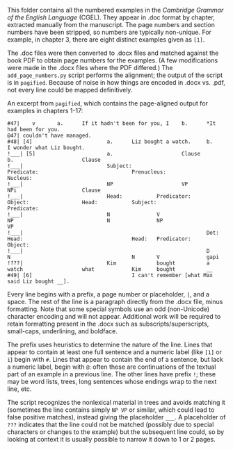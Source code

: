 This folder contains all the numbered examples in the _Cambridge Grammar of the English Language_ (CGEL). They appear in .doc format by chapter, extracted manually from the manuscript. The page numbers and section numbers have been stripped, so numbers are typically non-unique. For example, in chapter 3, there are eight distinct examples given as `[1]`.

The .doc files were then converted to .docx files and matched against the book PDF to obtain page numbers for the examples. (A few modifications were made in the .docx files where the PDF differed.) The `add_page_numbers.py` script performs the alignment; the output of the script is in `pagified`. Because of noise in how things are encoded in .docx vs. .pdf, not every line could be mapped definitively.

An excerpt from `pagified`, which contains the page-aligned output for examples in chapters 1-17:

```
#47|    v       a.      If it hadn't been for you, I    b.      *It had been for you.
@47| couldn't have managed.
#48| [4]                        a.      Liz bought a watch.     b.      I wonder what Liz bought.
!___| [5]                       a.                      Clause                                          b.                      Clause
!___|                           Subject:                        Predicate:                              Prenucleus:                     Nucleus:
!___|                           NP                      VP                                              NPi                     Clause
!___|                           Head:           Predicator:             Object:                 Head:           Subject:                        Predicate:
!___|                           N               V                       NP                              N               NP                      VP
!___|                                                           Det:            Head:                                   Head:   Predicator:     Object:
!___|                                                           D               N                                       N       V               gapi
!???|                           Kim             bought          a               watch                   what            Kim     bought          __
#49| [6]                                I can't remember [what Max said Liz bought __].
```

Every line begins with a prefix, a page number or placeholder, `|`, and a space. The rest of the line is a paragraph directly from the .docx file, minus formatting. Note that some special symbols use an odd (non-Unicode) character encoding and will not appear. Additional work will be required to retain formatting present in the .docx such as subscripts/superscripts, small-caps, underlining, and boldface.

The prefix uses heuristics to determine the nature of the line. Lines that appear to contain at least one full sentence and a numeric label (like `[1]` or `i`) begin with `#`. Lines that appear to contain the end of a sentence, but lack a numeric label, begin with `@`: often these are continuations of the textual part of an example in a previous line. The other lines have prefix `!`; these may be word lists, trees, long sentences whose endings wrap to the next line, etc.

The script recognizes the nonlexical material in trees and avoids matching it (sometimes the line contains simply `NP VP` or similar, which could lead to false positive matches), instead giving the placeholder `___`. A placeholder of `???` indicates that the line could not be matched (possibly due to special characters or changes to the example) but the subsequent line could, so by looking at context it is usually possible to narrow it down to 1 or 2 pages.
